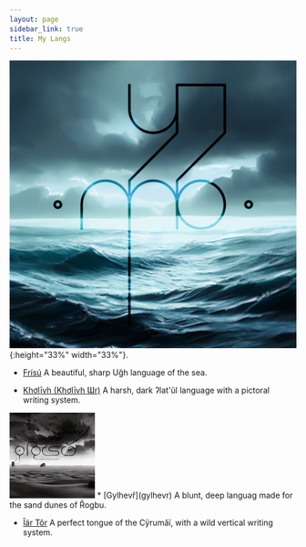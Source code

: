 ```yaml
---
layout: page
sidebar_link: true
title: My Langs
---
```


![frisu](FRISU_PREVIEW.jpg){:height="33%" width="33%"}.
* [Frísú](frisu)
A beautiful, sharp Uğh language of the sea.

 * [Khơlīvh \(Khơlīvh Ɯr\)](kholivh)
A harsh, dark ʔlat'ûl language with a pictoral writing system.

<img src="GYLHEVR_PREVIEW.jpg" height="150px">
 * [Gylhevř](gylhevr)
A blunt, deep languag made for the sand dunes of Řogbu.


 * [Îär Tôr](iartor)
A perfect tongue of the Cÿrumâï, with a wild vertical writing system.
